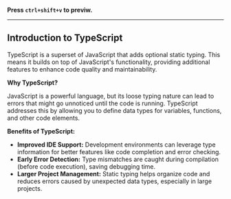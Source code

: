 **Press `ctrl+shift+v` to previw.**

---
## Introduction to TypeScript

TypeScript is a superset of JavaScript that adds optional static typing. This means it builds on top of JavaScript's functionality, providing additional features to enhance code quality and maintainability.

**Why TypeScript?**

JavaScript is a powerful language, but its loose typing nature can lead to errors that might go unnoticed until the code is running. TypeScript addresses this by allowing you to define data types for variables, functions, and other code elements.

**Benefits of TypeScript:**

* **Improved IDE Support:** Development environments can leverage type information for better features like code completion and error checking.
* **Early Error Detection:** Type mismatches are caught during compilation (before code execution), saving debugging time.
* **Larger Project Management:** Static typing helps organize code and reduces errors caused by unexpected data types, especially in large projects.